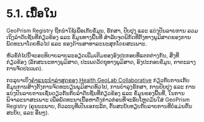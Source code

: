 # 5.1. ເນື້ອໃນ

GeoPrism Registry ຖືກນໍາໃຊ້ເພື່ອເກັບຂໍ້ມູນ, ຮັກສາ, ປັບປຸງ ແລະ ແບ່ງປັນລາຍການ ລວມເຖິງລໍາດັບຊັ້ນທີ່ກ່ຽວຂ້ອງ ແລະ ຂໍ້ມູນທາງພື້ນທີ່ ສຳລັບຈຸດພິກັດທີ່ຕັ້ງທາງພູມິສາດຂອງການພັດທະນາໂດຍທົ່ວໄປ ແລະ ຂອງດ້ານສາທາລະນະສຸກໂດຍສະເພາະ.

ຫົວຂໍ້ຕໍ່ໄປນີ້ຈະອະທິບາຍລາຍລະອຽດເພີ່ມເຕີມຂອງອົງປະກອບທີ່ແຕກຕ່າງກັນ, ສິ່ງທີ່ກ່ຽວຂ້ອງ (ລັກສະນະທາງພູມິສາດ, ປະເພດວັດຖຸທາງພູມິສາດ, ອົງປະກອບຂໍ້ມູນ, ຕາຕະລາງການຈັດປະເພດ).

ກະລຸນາເບິ່ງ[ຄໍາແນະນໍາລ່າສຸດຂອງ Health GeoLab Collaborative](https://healthgeolab.net/DOCUMENTS/Guidance\_Common\_Geo-registry\_Ve2.pdf) ກ່ຽວກັບການເກັບຂໍ້ມູນການສ້າງຕັ້ງການຈົດທະບຽນພູມິສາດທົ່ວໄປ, ການບໍາລຸງຮັກສາ, ການປັບປຸງ ແລະ ການແບ່ງປັນລາຍການເຊັ່ນດຽວກັນກັບລໍາດັບຊັ້ນທີ່ກ່ຽວຂ້ອງ ແລະ ຂໍ້ມູນຂອງພື້ນທີ່, ໃນການພິຈາລະນາສະເພາະ ເພື່ອພັດທະນາເນື້ອຫາດັ່ງກ່າວກ່ອນທີ່ຈະອັບໂຫຼດມັນໃສ່ GeoPrism Registry (ຄຸນນະພາບ, ຕົວລະບຸທີ່ເປັນເອກະລັກ, ຕົ້ນສະບັບທຽບກັບລາຍການທີ່ບໍ່ແມ່ນຕົ້ນສະບັບ, ແລະ ອື່ນໆ).
